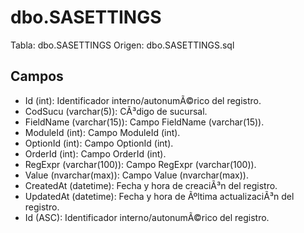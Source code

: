 ﻿# dbo.SASETTINGS

Tabla: dbo.SASETTINGS
Origen: dbo.SASETTINGS.sql

## Campos

- Id (int): Identificador interno/autonumÃ©rico del registro.
- CodSucu (varchar(5)): CÃ³digo de sucursal.
- FieldName (varchar(15)): Campo FieldName (varchar(15)).
- ModuleId (int): Campo ModuleId (int).
- OptionId (int): Campo OptionId (int).
- OrderId (int): Campo OrderId (int).
- RegExpr (varchar(100)): Campo RegExpr (varchar(100)).
- Value (nvarchar(max)): Campo Value (nvarchar(max)).
- CreatedAt (datetime): Fecha y hora de creaciÃ³n del registro.
- UpdatedAt (datetime): Fecha y hora de Ãºltima actualizaciÃ³n del registro.
- Id (ASC): Identificador interno/autonumÃ©rico del registro.

